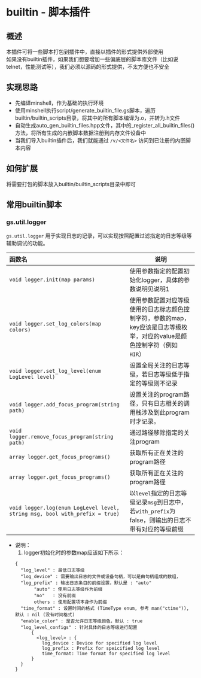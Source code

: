 ﻿---
sidebar_label: '内置脚本'
sidebar_position: 1
---

# builtin - 脚本插件

## 概述
本插件可将一些脚本打包到插件中，直接以插件的形式提供外部使用\
如果没有builtin插件，如果我们想要增加一些偏底层的脚本库文件（比如说telnet，性能测试等），我们必须以源码的形式提供，不太方便也不安全

## 实现思路
* 先编译minshell，作为基础的执行环境
* 使用minshell执行script/generate_builtin_file.gs脚本，遍历builtin/builtin_scripts目录，将其中的所有脚本编译为.o，并转为.h文件
* 自动生成auto_gen_builtin_files.hpp文件，其中的_register_all_builtin_files()方法，将所有生成的内嵌脚本数据注册到内存文件设备中
* 当我们导入builtin插件后，我们就能通过 `/v/<文件名>` 访问到已注册的内嵌脚本内容

## 如何扩展
将需要打包的脚本放入builtin/builtin_scripts目录中即可

## 常用builtin脚本

### gs.util.logger
`gs.util.logger` 用于实现日志的记录，可以实现按照配置过滤指定的日志等级等辅助调试的功能。

| 函数名 | 说明 |
|:----|----|
| `void logger.init(map params)` | 使用参数指定的配置初始化logger，具体的参数说明见说明1 |
| `void logger.set_log_colors(map colors)` | 使用参数配置对应等级使用的日志标志颜色控制字符，参数的map，key应该是日志等级枚举，对应的value是颜色控制字符（例如 `HIR`） |
| `void logger.set_log_level(enum LogLevel level)` | 设置全局关注的日志等级，若日志等级低于指定的等级则不记录 |
| `void logger.add_focus_program(string path)` | 设置关注的program路径，只有日志相关的调用栈涉及到此program时才记录。 |
| `void logger.remove_focus_program(string path)` | 通过路径移除指定的关注program |
| `array logger.get_focus_programs()` | 获取所有正在关注的program路径 |
| `array logger.get_focus_programs()` | 获取所有正在关注的program路径 |
| `void logger.log(enum LogLevel level, string msg, bool with_prefix = true)` | 以`level`指定的日志等级记录`msg`到日志中，若`with_prefix`为false，则输出的日志不带有对应的等级前缀 |

* 说明：
  1. logger初始化时的参数map应该如下所示：
  ```
  {
    "log_level" : 最低日志等级
    "log_device" : 需要输出日志的文件或设备句柄，可以是由句柄组成的数组，
    "log_prefix" : 输出日志条目的前缀设置，默认是 : "auto"
         "auto" : 使用日志等级作为前缀
         "no"   : 没有前缀
         others : 使用配置项本身作为前缀
    "time_format" : 设置时间的格式 (TimeType enum, 参考 man("ctime")), 默认 : nil (没有时间格式)
    "enable_color" : 是否允许日志等级颜色，默认 : true
    "log_level_configs" : 针对具体的日志等级进行配置
        {
          <log_level> : {
            log_device : Device for specified log level
            log_prefix : Prefix for speicified log level
            time_format: Time format for specified log level
        }
    }
  }
  ```
